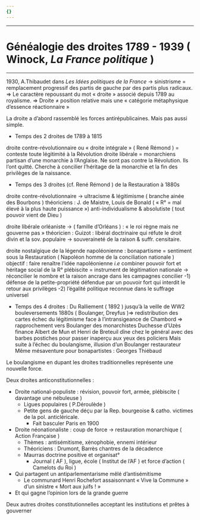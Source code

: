 ```yaml
---
{}
---
```

***
# Généalogie des droites 1789 - 1939 ( Winock, *La France politique* )
***
1930, A.Thibaudet dans *Les Idées politiques de la France* → sinistrisme = remplacement progressif des partis de gauche par des partis plus radicaux.
⇒ Le caractère repoussant du mot « droite » associé depuis 1789 au royalisme.
⇒ Droite ≠ position relative mais une « catégorie métaphysique d’essence réactionnaire »

La droite a d’abord rassemblé les forces antirépublicaines. Mais pas aussi simple. 

- Temps des 2 droites de 1789 à 1815 

droite contre-révolutionnaire ou « droite intégrale » ( René Rémond ) = conteste toute légitimité à la Révolution 
droite libérale = monarchiens partisan d’une monarchie à l’Anglaise. Ne sont pas contre la Révolution. Ils l’ont quitté. Cherche à concilier l’héritage de la monarchie et la fin des privilèges de la naissance.


- Temps des 3 droites (cf. René Rémond ) de la Restauration à 1880s 

droite contre-révolutionnaire → ultracisme & légitimisme ( branche ainée des Bourbons ) 
théoriciens :  J. de Maistre, Louis de Bonald ( « R° = mal élevé à la plus haute puissance »)
anti-individualisme & absolutiste ( tout pouvoir vient de Dieu )

droite libérale orléaniste → ( famille d’Orléans ) : « le roi règne mais ne gouverne pas »
théoricien : Guizot : libéral doctrinaire qui réfute le droit divin et la sov. populaire → souveraineté de la raison & suffr. censitaire.

droite nostalgique de la légende napoléonienne : bonapartisme = sentiment sous la Restauration ( Napoléon homme de la conciliation nationale ) 
objectif : faire renaître l’idée napoléonienne *i.e* combiner pouvoir fort et héritage social de la R° 
plébiscite = instrument de légitimation nationale → réconcilier le nombre et la raison 
ancrage dans les campagnes 
concilier 
-1) défense de la petite-propriété défendue par un pouvoir fort qui interdit le retour aux privilèges 
-2) l’égalité politique reconnue dans le suffrage universel 

- Temps des 4 droites : Du Ralliement ( 1892 ) jusqu’à la veille de WW2 
bouleversements 1880s ( Boulanger, Dreyfus )⇒ redistribution des cartes 
échec du légitimisme face à l’intransigeance de Chambord ⇒ rapprochement vers Boulanger des monarchistes 
Duchesse d’Uzès finance 
Albert de Mun et Henri de Breteuil dîne chez le général avec des barbes postiches pour passer inaperçu aux yeux des policiers 
Mais suite à l’échec du boulangisme, illusion d’un Boulanger restaurateur 
Même mésaventure pour bonapartistes : Georges Thiébaud 

Le boulangisme en dupant les droites traditionnelles représente une nouvelle force.

Deux droites anticonstitutionnelles  : 
- Droite national-populiste : révision, pouvoir fort, armée, plébiscite ( davantage une nébuleuse )
	- Ligues populaires ( P.Déroulède )
	- Petite gens de gauche déçu par la Rep. bourgeoise & catho. victimes de la pol. anticléricale.
		- Fait basculer Paris en 1900 
- Droite néonationaliste : coup de force → restauration monarchique ( Action Française )
	- Thèmes : antisémitisme, xénophobie, ennemi intérieur
	- Théoriciens : Drumont, Barrès chantres de la décadence 
	- Maurras doctrine positive et organisat° 
		- Journal ( AF ), ligue, école ( Institut de l’AF ) et force d’action ( Camelots du Roi )
- Qui partagent un antiparlementarisme mêlé d’antisémitisme 
	- Le communard Henri Rochefort assaisonnant « Vive la Commune » d’un sinistre « Mort aux juifs ! »
- Et qui gagne l’opinion lors de la grande guerre

Deux autres droites constitutionnelles acceptant les institutions et prêtes à gouverner 
 
